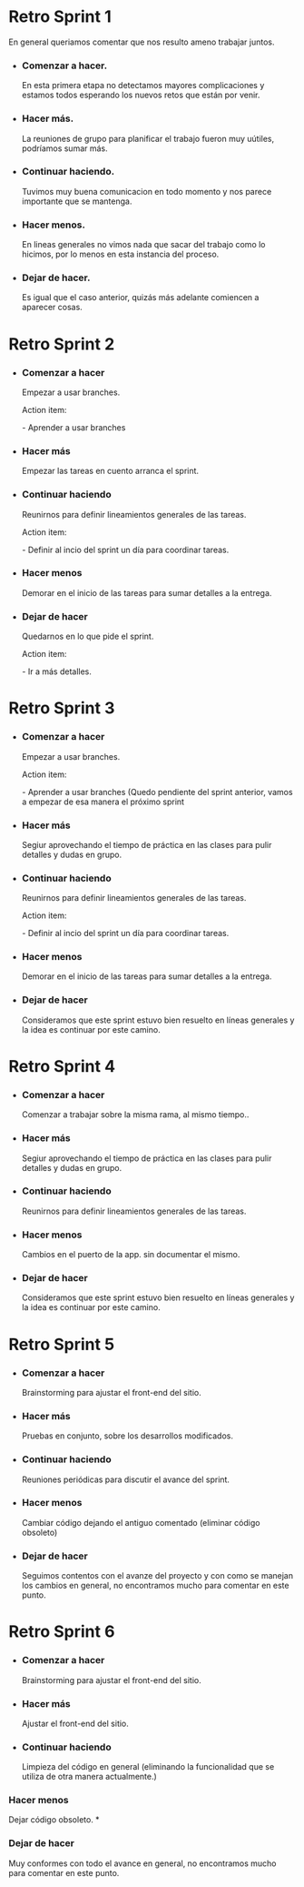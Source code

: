 <h1> Retro Sprint 1 </h1>

En general queriamos comentar que nos resulto ameno trabajar juntos.<br>

- <h3> Comenzar a hacer. </h3>
  En esta primera etapa no detectamos mayores complicaciones y estamos todos esperando los nuevos retos que están por venir.
- <h3> Hacer más. </h3>
  La reuniones de grupo para planificar el trabajo fueron muy uútiles, podríamos sumar más.
- <h3> Continuar haciendo. </h3>
  Tuvimos muy buena comunicacion en todo momento y nos parece importante que se mantenga.
- <h3> Hacer menos. </h3>
  En lineas generales no vimos nada que sacar del trabajo como lo hicimos, por lo menos en esta instancia del proceso.
- <h3> Dejar de hacer. </h3>
  Es igual que el caso anterior, quizás más adelante comiencen a aparecer cosas.

<h1> Retro Sprint 2</h1>

- <h3> Comenzar a hacer </h3>
  Empezar a usar branches.
    <p> Action item: </p>
      <p>- Aprender a usar branches</p>
- <h3> Hacer más </h3>
  Empezar las tareas en cuento arranca el sprint.
- <h3> Continuar haciendo </h3>
  Reunirnos para definir lineamientos generales de las tareas.
    <p>Action item: </p>
     <p> - Definir al incio del sprint un día para coordinar tareas. </p>
- <h3> Hacer menos </h3>
  Demorar en el inicio de las tareas para sumar detalles a la entrega.
- <h3> Dejar de hacer </h3>
  Quedarnos en lo que pide el sprint. 
    <p> Action item: </p>
      <p>- Ir a más detalles.</p>


<h1> Retro Sprint 3</h1>

- <h3> Comenzar a hacer </h3>
  Empezar a usar branches.
    <p> Action item: </p>
      <p>- Aprender a usar branches (Quedo pendiente del sprint anterior, vamos a empezar de esa manera el próximo sprint</p>
- <h3> Hacer más </h3>
  Segiur aprovechando el tiempo de práctica en las clases para pulir detalles y dudas en grupo.
- <h3> Continuar haciendo </h3>
  Reunirnos para definir lineamientos generales de las tareas.
    <p>Action item: </p>
     <p> - Definir al incio del sprint un día para coordinar tareas. </p>
- <h3> Hacer menos </h3>
  Demorar en el inicio de las tareas para sumar detalles a la entrega.
- <h3> Dejar de hacer </h3>
  Consideramos que este sprint estuvo bien resuelto en líneas generales y la idea es continuar por este camino.

<h1> Retro Sprint 4</h1>

- <h3> Comenzar a hacer </h3>
  Comenzar a trabajar sobre la misma rama, al mismo tiempo..
- <h3> Hacer más </h3>
  Segiur aprovechando el tiempo de práctica en las clases para pulir detalles y dudas en grupo.
- <h3> Continuar haciendo </h3>
  Reunirnos para definir lineamientos generales de las tareas.
- <h3> Hacer menos </h3>
  Cambios en el puerto de la app. sin documentar el mismo.
- <h3> Dejar de hacer </h3>
  Consideramos que este sprint estuvo bien resuelto en líneas generales y la idea es continuar por este camino. 


 <h1> Retro Sprint 5</h1>
 
* <h3> Comenzar a hacer </h3>
  Brainstorming para ajustar el front-end del sitio. 
* <h3> Hacer más </h3>
  Pruebas en conjunto, sobre los desarrollos modificados.
* <h3> Continuar haciendo </h3>
  Reuniones periódicas para discutir el avance del sprint.
* <h3> Hacer menos </h3>
  Cambiar código dejando el antiguo comentado (eliminar código obsoleto)
* <h3> Dejar de hacer </h3>
  Seguimos contentos con el avanze del proyecto y con como se manejan los cambios en general, no encontramos mucho para comentar en este punto.

 <h1> Retro Sprint 6</h1>
 
* <h3> Comenzar a hacer </h3>
  Brainstorming para ajustar el front-end del sitio. 
* <h3> Hacer más </h3>
  Ajustar el front-end del sitio.
* <h3> Continuar haciendo </h3>
  Limpieza del código en general (eliminando la funcionalidad que se utiliza de otra manera actualmente.)
<h3> Hacer menos </h3>
  Dejar código obsoleto.
* <h3> Dejar de hacer </h3>
  Muy conformes con todo el avance en general, no encontramos mucho para comentar en este punto.
